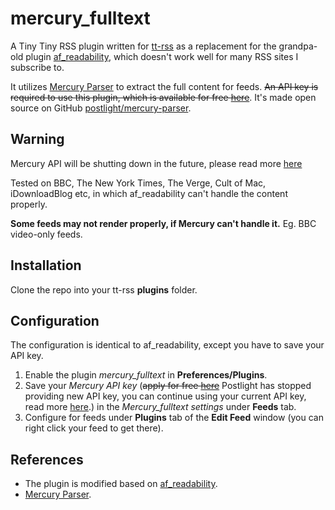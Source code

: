 mercury_fulltext
==============
A Tiny Tiny RSS plugin written for [tt-rss](https://tt-rss.org) as a replacement for the grandpa-old plugin [af_readability](https://git.tt-rss.org/fox/tt-rss/src/master/plugins/af_readability), which doesn't work well for many RSS sites I subscribe to.

It utilizes [Mercury Parser](https://mercury.postlight.com/web-parser/) to extract the full content for feeds. ~~An API key is required to use this plugin, which is available for free [here](https://mercury.postlight.com/web-parser/)~~. It's made open source on GitHub [postlight/mercury-parser](https://github.com/postlight/mercury-parser).

## Warning

Mercury API will be shutting down in the future, please read more [here](https://postlight.com/trackchanges/mercury-goes-open-source)

Tested on BBC, The New York Times, The Verge, Cult of Mac, iDownloadBlog etc, in which af_readability can't handle the content properly.

**Some feeds may not render properly, if Mercury can't handle it.** Eg. BBC video-only feeds.

Installation
------------------------

Clone the repo into your tt-rss **plugins** folder.

Configuration
------------------------
The configuration is identical to af_readability, except you have to save your API key.

1. Enable the plugin *mercury_fulltext* in **Preferences/Plugins**.
2. Save your *Mercury API key* (~~apply for free [here](https://mercury.postlight.com/web-parser/)~~ Postlight has stopped providing new API key, you can continue using your current API key, read more [here](https://postlight.com/trackchanges/mercury-goes-open-source).) in the *Mercury_fulltext settings* under **Feeds** tab.
3. Configure for feeds under **Plugins** tab of the **Edit Feed** window (you can right click your feed to get there).

References
------------------------

* The plugin is modified based on [af_readability](https://git.tt-rss.org/fox/tt-rss/src/master/plugins/af_readability).
* [Mercury Parser](https://mercury.postlight.com/web-parser/).
